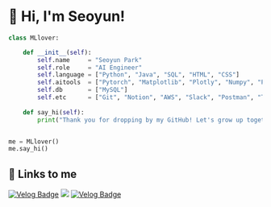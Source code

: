 # 💙 Hi, I'm Seoyun!

```python
class MLlover:

    def __init__(self):
        self.name     = "Seoyun Park"
        self.role     = "AI Engineer"
        self.language = ["Python", "Java", "SQL", "HTML", "CSS"]
        self.aitools  = ["Pytorch", "Matplotlib", "Plotly", "Numpy", "Pandas"]
        self.db       = ["MySQL"]
        self.etc      = ["Git", "Notion", "AWS", "Slack", "Postman", "Trello"]
        
    def say_hi(self):
        print("Thank you for dropping by my GitHub! Let's grow up together!")


me = MLlover()
me.say_hi()
```

## 🔗 Links to me
[![Velog Badge](https://img.shields.io/badge/notion-white?style=flat&logo=Notion&logoColor=black)](https://seoyun.oopy.io/)  <a href="mailto:dhn04100@gmail.com"><img src="https://img.shields.io/badge/gmail-red?style=flat&logo=gmail&logoColor=white"></a> [![Velog Badge](https://img.shields.io/badge/Blog-white?style=flat&logo=Notion&logoColor=black)](https://seoyun.oopy.io/techblog) 
